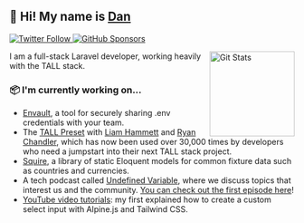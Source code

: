 ## 🦒 Hi! My name is [Dan](https://twitter.com/danjharrin)

<p>
  <a href="https://twitter.com/danjharrin">
    <img alt="Twitter Follow" src="https://img.shields.io/twitter/follow/danjharrin?style=for-the-badge">
  </a>

  <a href="https://github.com/sponsors/danharrin">
    <img alt="GitHub Sponsors" src="https://img.shields.io/static/v1?label=Sponsor&message=%E2%9D%A4&logo=GitHub&style=for-the-badge">
  </a>
</p>

<a href="https://github.com/danharrin"><img alt="Git Stats" src="https://github-readme-stats.vercel.app/api?username=danharrin&show_icons=true" align="right" height="150" /></a>

I am a full-stack Laravel developer, working heavily with the TALL stack.

### 📦 I'm currently working on...
- [Envault](https://envault.dev), a tool for securely sharing .env credentials with your team.
- The [TALL Preset](https://github.com/laravel-frontend-presets/tall) with [Liam Hammett](https://github.com/imliam) and [Ryan Chandler](https://github.com/ryangjchandler), which has now been used over 30,000 times by developers who need a jumpstart into their next TALL stack project.
- [Squire](https://github.com/danharrin/squire), a library of static Eloquent models for common fixture data such as countries and currencies.
- A tech podcast called [Undefined Variable](https://undefined-variable.transistor.fm), where we discuss topics that interest us and the community. [You can check out the first episode here](https://undefined-variable.transistor.fm/1)!
- [YouTube video tutorials](https://youtube.com/channel/UCXpwqLsgBnot6Qz9swdlbZA): my first explained how to create a custom select input with Alpine.js and Tailwind CSS.
